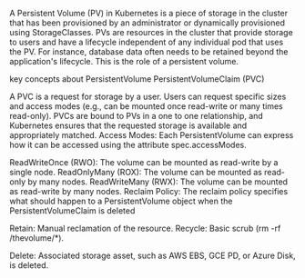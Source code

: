 A Persistent Volume (PV) in Kubernetes is a piece of storage in the cluster that has been provisioned by an administrator or dynamically provisioned using StorageClasses. PVs are resources in the cluster that provide storage to users and have a lifecycle independent of any individual pod that uses the PV. For instance, database data often needs to be retained beyond the application's lifecycle. This is the role of a persistent volume.

key concepts about PersistentVolume
PersistentVolumeClaim (PVC)

A PVC is a request for storage by a user.
Users can request specific sizes and access modes (e.g., can be mounted once read-write or many times read-only).
PVCs are bound to PVs in a one to one relationship, and Kubernetes ensures that the requested storage is available and appropriately matched.
Access Modes: Each PersistentVolume can express how it can be accessed using the attribute spec.accessModes.

ReadWriteOnce (RWO): The volume can be mounted as read-write by a single node.
ReadOnlyMany (ROX): The volume can be mounted as read-only by many nodes.
ReadWriteMany (RWX): The volume can be mounted as read-write by many nodes.
Reclaim Policy: The reclaim policy specifies what should happen to a PersistentVolume object when the PersistentVolumeClaim is deleted

Retain: Manual reclamation of the resource.
Recycle: Basic scrub (rm -rf /thevolume/*).

Delete: Associated storage asset, such as AWS EBS, GCE PD, or Azure Disk, is deleted.
